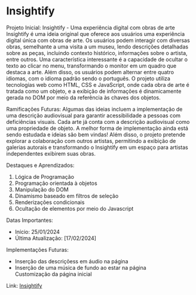 <h1>Insightify</h1>

Projeto Inicial: Insightify - Uma experiência digital com obras de arte<br>
Insightify é uma ideia original que oferece aos usuários uma experiência digital única com obras de arte. Os usuários podem interagir com diversas obras, semelhante a uma visita a um museu, lendo descrições detalhadas sobre as peças, incluindo contexto histórico, informações sobre o artista, entre outros. Uma característica interessante é a capacidade de ocultar o texto ao clicar no menu, transformando o monitor em um quadro que destaca a arte. Além disso, os usuários podem alternar entre quatro idiomas, com o idioma padrão sendo o português.
O projeto utiliza tecnologias web como HTML, CSS e JavaScript, onde cada obra de arte é tratada como um objeto, e a exibição de informações é dinamicamente gerada no DOM por meio da referência às chaves dos objetos.

Ramificações Futuras:
Algumas das ideias incluem a implementação de uma descrição audiovisual para garantir acessibilidade a pessoas com deficiências visuais. Cada arte já conta com a descrição audiovisual como uma propriedade de objeto. A melhor forma de implementação ainda está sendo estudada e ideias são bem vindas!
Além disso, o projeto pretende explorar a colaboração com outros artistas, permitindo a exibição de galerias autorais e transformando o Insightify em um espaço para artistas independentes exibirem suas obras. 

Destaques e Aprendizados: <br>
<ol>
  <li>Lógica de Programação</li>
  <li>Programação orientada à objetos</li>
  <li>Manipulação do DOM</li>
  <li>Dinamismo baseado em filtros de seleção</li>
  <li>Renderizações condicionais</li>
  <li>Ocultação de elementos por meio do Javascript</li>
</ol>

Datas Importantes: 
<ul>
  <li>Início: 25/01/2024</li>
  <li>Última Atualização: [17/02/2024]</li>
</ul>

Implementações Futuras: 
<ul>
  <li>Inserção das descriçõess em áudio na página</li>
  <li>Inserção de uma música de fundo ao estar na página
  </li>Customização da página inicial</li>
</ul>

Link: <a href="https://caiorossi00.github.io/Insightify/">Insightify</a>
